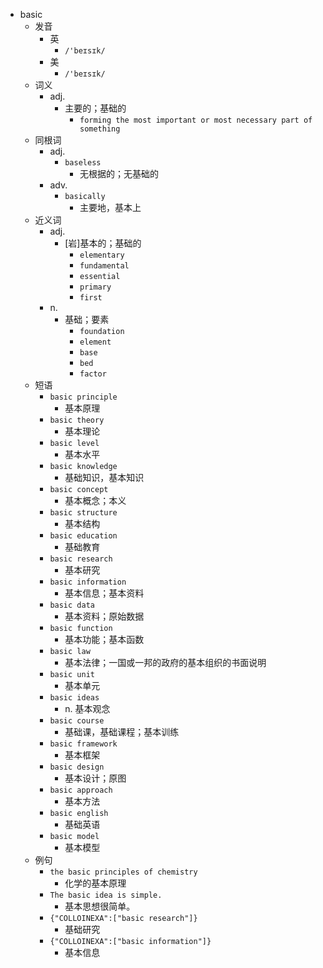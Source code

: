 - basic
  - 发音
    - 英
      - `/'beɪsɪk/`
    - 美
      - `/'beɪsɪk/`
  - 词义
    - adj.
      - 主要的；基础的
        - `forming the most important or most necessary part of something`
  - 同根词
    - adj.
      - `baseless`
        - 无根据的；无基础的
    - adv.
      - `basically`
        - 主要地，基本上
  - 近义词
    - adj.
      - [岩]基本的；基础的
        - `elementary`
        - `fundamental`
        - `essential`
        - `primary`
        - `first`
    - n.
      - 基础；要素
        - `foundation`
        - `element`
        - `base`
        - `bed`
        - `factor`
  - 短语
    - `basic principle`
      - 基本原理 
    - `basic theory`
      - 基本理论 
    - `basic level`
      - 基本水平 
    - `basic knowledge`
      - 基础知识，基本知识 
    - `basic concept`
      - 基本概念；本义 
    - `basic structure`
      - 基本结构 
    - `basic education`
      - 基础教育 
    - `basic research`
      - 基本研究 
    - `basic information`
      - 基本信息；基本资料 
    - `basic data`
      - 基本资料；原始数据 
    - `basic function`
      - 基本功能；基本函数 
    - `basic law`
      - 基本法律；一国或一邦的政府的基本组织的书面说明 
    - `basic unit`
      - 基本单元 
    - `basic ideas`
      - n. 基本观念 
    - `basic course`
      - 基础课，基础课程；基本训练 
    - `basic framework`
      - 基本框架 
    - `basic design`
      - 基本设计；原图 
    - `basic approach`
      - 基本方法 
    - `basic english`
      - 基础英语 
    - `basic model`
      - 基本模型 
  - 例句
    - `the basic principles of chemistry`
      - 化学的基本原理
    - `The basic idea is simple.`
      - 基本思想很简单。
    - `{"COLLOINEXA":["basic research"]}`
      - 基础研究
    - `{"COLLOINEXA":["basic information"]}`
      - 基本信息

